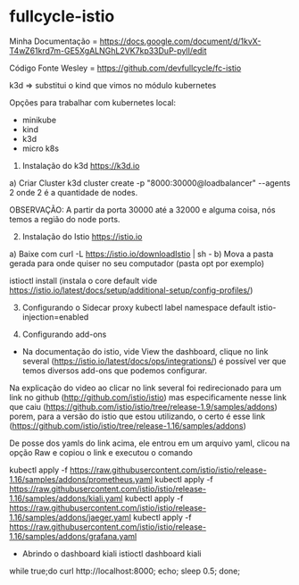 # fullcycle-istio

Minha Documentação = https://docs.google.com/document/d/1kvX-T4wZ61krd7m-GE5XgALNGhL2VK7kp33DuP-pylI/edit

Código Fonte Wesley = https://github.com/devfullcycle/fc-istio

k3d => substitui o kind que vimos no módulo kubernetes

Opções para trabalhar com kubernetes local:

* minikube
* kind
* k3d
* micro k8s

1. Instalação do k3d
https://k3d.io

a) Criar Cluster
k3d cluster create -p "8000:30000@loadbalancer" --agents 2 onde 2 é a quantidade de nodes.

OBSERVAÇÃO: A partir da porta 30000 até a 32000 e alguma coisa, nós temos a região do node ports.

2. Instalação do Istio
https://istio.io

a) Baixe com curl -L https://istio.io/downloadIstio | sh -
b) Mova a pasta gerada para onde quiser no seu computador (pasta opt por exemplo)

istioctl install (instala o core default vide https://istio.io/latest/docs/setup/additional-setup/config-profiles/)

3. Configurando o Sidecar proxy
kubectl label namespace default istio-injection=enabled

4. Configurando add-ons
* Na documentação do istio, vide View the dashboard, clique no link several (https://istio.io/latest/docs/ops/integrations/) é possível ver que temos diversos add-ons que podemos configurar.

Na explicação do video ao clicar no link several foi redirecionado para um link no github (http://github.com/istio/istio) mas especificamente nesse link que caiu (https://github.com/istio/istio/tree/release-1.9/samples/addons) porem, para a versão do istio que estou utilizando, o certo é esse link (https://github.com/istio/istio/tree/release-1.16/samples/addons)

De posse dos yamls do link acima, ele entrou em um arquivo yaml, clicou na opção Raw e copiou o link e executou o comando

kubectl apply -f https://raw.githubusercontent.com/istio/istio/release-1.16/samples/addons/prometheus.yaml
kubectl apply -f https://raw.githubusercontent.com/istio/istio/release-1.16/samples/addons/kiali.yaml
kubectl apply -f https://raw.githubusercontent.com/istio/istio/release-1.16/samples/addons/jaeger.yaml
kubectl apply -f https://raw.githubusercontent.com/istio/istio/release-1.16/samples/addons/grafana.yaml

* Abrindo o dashboard kiali
istioctl dashboard kiali

while true;do curl http://localhost:8000; echo; sleep 0.5; done;